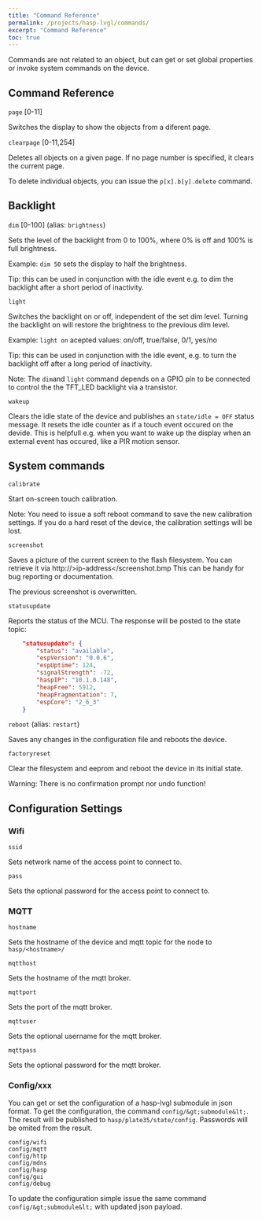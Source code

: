 ```yaml
---
title: "Command Reference"
permalink: /projects/hasp-lvgl/commands/
excerpt: "Command Reference"
toc: true
---
```


Commands are not related to an object, but can get or set global properties
or invoke system commands on the device.

## Command Reference

`page` [0-11]

Switches the display to show the objects from a diferent page.

`clearpage` [0-11,254]

Deletes all objects on a given page. If no page number is specified, it clears the current page.

To delete individual objects, you can issue the `p[x].b[y].delete` command.

## Backlight

`dim` [0-100] (alias: `brightness`)

Sets the level of the backlight from 0 to 100%, where 0% is off and 100% is full brightness.

Example: `dim 50` sets the display to half the brightness.

Tip: this can be used in conjunction with the idle event e.g. to dim the backlight after a short period of inactivity.

`light`

Switches the backlight on or off, independent of the set dim level.
Turning the backlight on will restore the brightness to the previous dim level.

Example: `light on` acepted values: on/off, true/false, 0/1, yes/no

Tip: this can be used in conjunction with the idle event, e.g. to turn the backlight off after a long period of inactivity.

Note: The `dim`and `light` command depends on a GPIO pin to be connected to control the the TFT_LED backlight via a transistor.

`wakeup`

Clears the idle state of the device and publishes an `state/idle = OFF` status message. It resets the idle counter as if a touch event occured on the devide. This is helpfull e.g. when you want to wake up the display when an external event has occured, like a PIR motion sensor.

## System commands

`calibrate`

Start on-screen touch calibration.

Note: You need to issue a soft reboot command to save the new calibration settings. If you do a hard reset of the device, the calibration settings will be lost.

`screenshot`

Saves a picture of the current screen to the flash filesystem. You can retrieve it via http://&gt;ip-address&lt;/screenshot.bmp
This can be handy for bug reporting or documentation.

The previous screenshot is overwritten.

`statusupdate`

Reports the status of the MCU. The response will be posted to the state topic:
```json
    "statusupdate": {
        "status": "available",
        "espVersion": "0.0.6",
        "espUptime": 124,
        "signalStrength": -72,
        "haspIP": "10.1.0.148",
        "heapFree": 5912,
        "heapFragmentation": 7,
        "espCore": "2_6_3"
    }
```

`reboot` (alias: `restart`)

Saves any changes in the configuration file and reboots the device.

`factoryreset`

Clear the filesystem and eeprom and reboot the device in its initial state.

Warning: There is no confirmation prompt nor undo function!

## Configuration Settings

### Wifi

`ssid`

Sets network name of the access point to connect to.

`pass`

Sets the optional password for the access point to connect to.

### MQTT

`hostname`

Sets the hostname of the device and mqtt topic for the node to `hasp/<hostname>/`

`mqtthost`

Sets the hostname of the mqtt broker.

`mqttport`

Sets the port of the mqtt broker.

`mqttuser`

Sets the optional username for the mqtt broker.

`mqttpass`

Sets the optional password for the mqtt broker.

### Config/xxx

You can get or set the configuration of a hasp-lvgl submodule in json format.
To get the configuration, the command `config/&gt;submodule&lt;`. 
The result will be published to `hasp/plate35/state/config`. Passwords will be omited from the result.

```
config/wifi
config/mqtt
config/http
config/mdns
config/hasp
config/gui
config/debug
```

To update the configuration simple issue the same command `config/&gt;submodule&lt;` with updated json payload.
